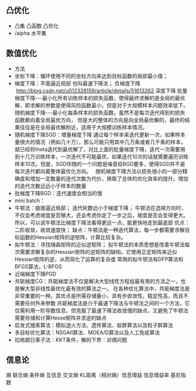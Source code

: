 ## 凸优化

- 凸集 凸函数 凸优化
-    /alpha 水平集

## 数值优化
-  方法
  -  坐标下降：循环使用不同的坐标方向来达到目标函数的局部最小值；
  -  梯度下降：平面逼近局部
也叫最速下降法；
负梯度下降  http://blog.csdn.net/u012328159/article/details/51613262 
深度下降 
批量梯度下降---最小化所有训练样本的损失函数，使得最终求解的是全局的最优解，即求解的参数是使得风险函数最小，但是对于大规模样本问题效率低下。 
随机梯度下降---最小化每条样本的损失函数，虽然不是每次迭代得到的损失函数都向着全局最优方向， 但是大的整体的方向是向全局最优解的，最终的结果往往是在全局最优解附近，适用于大规模训练样本情况。
  -  随机梯度下降SGD：增量梯度下降
通过每个样本来迭代更新一次，如果样本量很大的情况（例如几十万），那么可能只用其中几万条或者几千条的样本，就已经将theta迭代到最优解了，对比上面的批量梯度下降，迭代一次需要用到十几万训练样本，一次迭代不可能最优，如果迭代10次的话就需要遍历训练样本10次。但是，SGD伴随的一个问题是噪音较BGD要多，使得SGD并不是每次迭代都向着整体最优化方向。
 
随机梯度下降方法以损失很小的一部分精确度和增加一定数量的迭代次数为代价，换取了总体的优化效率的提升。增加的迭代次数远远小于样本的数量 
  -  批梯度下降BGD：迭代速度会相当的慢
  -  mini batch： 
  -  牛顿法：曲面逼近局部；
迭代轮数远小于梯度下降；
牛顿法在选择方向时，不仅会考虑坡度是否够大，还会考虑你走了一步之后，坡度是否会变得更大。所以，可以说牛顿法比梯度下降法看得更远一点，能更快地走到最底部
优点：二阶收敛，收敛速度快；
缺点：牛顿法是一种迭代算法，每一步都需要求解目标函数的Hessian矩阵的逆矩阵，计算比较复杂。
  -  拟牛顿法：寻找嗨森矩阵的近似逆矩阵；
拟牛顿法的本质思想是改善牛顿法每次需要求解复杂的Hessian矩阵的逆矩阵的缺陷，它使用正定矩阵来近似Hessian矩阵的逆，从而简化了运算的复杂度
常用的拟牛顿法有DFP算法和BFGS算法，L-BFGS
  -  近端梯度下降PGD
  -  共轭梯度CG：共轭梯度法不仅是解决大型线性方程组最有用的方法之一，也是解大型非线性最优化最有效的算法之一。 在各种优化算法中，共轭梯度法是非常重要的一种。其优点是所需存储量小，具有步收敛性，稳定性高，而且不需要任何外来参数
共轭梯度法是介于最速下降法与牛顿法之间的一个方法，它仅需利用一阶导数信息，但克服了最速下降法收敛慢的缺点，又避免了牛顿法需要存储和计算Hesse矩阵并求逆的缺点
  -  启发式搜索算法：模拟退火方法、遗传算法、蚁群算法以及粒子群算法
  -  多目标优化算法：NSGAII算法、MOEA/D算法以及人工免疫算法
  -   拉格朗日乘子法：KKT条件，解的下界：对偶问题

## 信息论
 熵 联合熵 条件熵 互信息 交叉熵 KL距离（相对熵）信息增益 信息增益率
  基尼指数